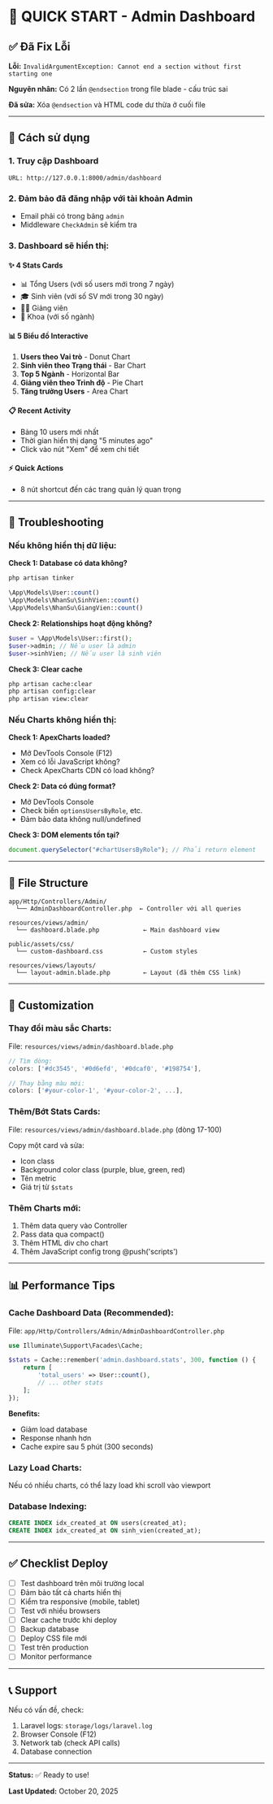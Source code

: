 # 🚀 QUICK START - Admin Dashboard

## ✅ Đã Fix Lỗi

**Lỗi:** `InvalidArgumentException: Cannot end a section without first starting one`

**Nguyên nhân:** Có 2 lần `@endsection` trong file blade - cấu trúc sai

**Đã sửa:** Xóa `@endsection` và HTML code dư thừa ở cuối file

---

## 📖 Cách sử dụng

### 1. Truy cập Dashboard

```
URL: http://127.0.0.1:8000/admin/dashboard
```

### 2. Đảm bảo đã đăng nhập với tài khoản Admin

-   Email phải có trong bảng `admin`
-   Middleware `CheckAdmin` sẽ kiểm tra

### 3. Dashboard sẽ hiển thị:

#### ✨ 4 Stats Cards

-   📊 Tổng Users (với số users mới trong 7 ngày)
-   🎓 Sinh viên (với số SV mới trong 30 ngày)
-   👨‍🏫 Giảng viên
-   🏢 Khoa (với số ngành)

#### 📊 5 Biểu đồ Interactive

1. **Users theo Vai trò** - Donut Chart
2. **Sinh viên theo Trạng thái** - Bar Chart
3. **Top 5 Ngành** - Horizontal Bar
4. **Giảng viên theo Trình độ** - Pie Chart
5. **Tăng trưởng Users** - Area Chart

#### 📋 Recent Activity

-   Bảng 10 users mới nhất
-   Thời gian hiển thị dạng "5 minutes ago"
-   Click vào nút "Xem" để xem chi tiết

#### ⚡ Quick Actions

-   8 nút shortcut đến các trang quản lý quan trọng

---

## 🔧 Troubleshooting

### Nếu không hiển thị dữ liệu:

**Check 1: Database có data không?**

```bash
php artisan tinker
```

```php
\App\Models\User::count()
\App\Models\NhanSu\SinhVien::count()
\App\Models\NhanSu\GiangVien::count()
```

**Check 2: Relationships hoạt động không?**

```php
$user = \App\Models\User::first();
$user->admin; // Nếu user là admin
$user->sinhVien; // Nếu user là sinh viên
```

**Check 3: Clear cache**

```bash
php artisan cache:clear
php artisan config:clear
php artisan view:clear
```

### Nếu Charts không hiển thị:

**Check 1: ApexCharts loaded?**

-   Mở DevTools Console (F12)
-   Xem có lỗi JavaScript không?
-   Check ApexCharts CDN có load không?

**Check 2: Data có đúng format?**

-   Mở DevTools Console
-   Check biến `optionsUsersByRole`, etc.
-   Đảm bảo data không null/undefined

**Check 3: DOM elements tồn tại?**

```javascript
document.querySelector("#chartUsersByRole"); // Phải return element
```

---

## 📁 File Structure

```
app/Http/Controllers/Admin/
  └── AdminDashboardController.php  ← Controller với all queries

resources/views/admin/
  └── dashboard.blade.php            ← Main dashboard view

public/assets/css/
  └── custom-dashboard.css           ← Custom styles

resources/views/layouts/
  └── layout-admin.blade.php         ← Layout (đã thêm CSS link)
```

---

## 🎨 Customization

### Thay đổi màu sắc Charts:

File: `resources/views/admin/dashboard.blade.php`

```javascript
// Tìm dòng:
colors: ['#dc3545', '#0d6efd', '#0dcaf0', '#198754'],

// Thay bằng màu mới:
colors: ['#your-color-1', '#your-color-2', ...],
```

### Thêm/Bớt Stats Cards:

File: `resources/views/admin/dashboard.blade.php` (dòng 17-100)

Copy một card và sửa:

-   Icon class
-   Background color class (purple, blue, green, red)
-   Tên metric
-   Giá trị từ `$stats`

### Thêm Charts mới:

1. Thêm data query vào Controller
2. Pass data qua compact()
3. Thêm HTML div cho chart
4. Thêm JavaScript config trong @push('scripts')

---

## 📊 Performance Tips

### Cache Dashboard Data (Recommended):

File: `app/Http/Controllers/Admin/AdminDashboardController.php`

```php
use Illuminate\Support\Facades\Cache;

$stats = Cache::remember('admin.dashboard.stats', 300, function () {
    return [
        'total_users' => User::count(),
        // ... other stats
    ];
});
```

**Benefits:**

-   Giảm load database
-   Response nhanh hơn
-   Cache expire sau 5 phút (300 seconds)

### Lazy Load Charts:

Nếu có nhiều charts, có thể lazy load khi scroll vào viewport

### Database Indexing:

```sql
CREATE INDEX idx_created_at ON users(created_at);
CREATE INDEX idx_created_at ON sinh_vien(created_at);
```

---

## ✅ Checklist Deploy

-   [ ] Test dashboard trên môi trường local
-   [ ] Đảm bảo tất cả charts hiển thị
-   [ ] Kiểm tra responsive (mobile, tablet)
-   [ ] Test với nhiều browsers
-   [ ] Clear cache trước khi deploy
-   [ ] Backup database
-   [ ] Deploy CSS file mới
-   [ ] Test trên production
-   [ ] Monitor performance

---

## 📞 Support

Nếu có vấn đề, check:

1. Laravel logs: `storage/logs/laravel.log`
2. Browser Console (F12)
3. Network tab (check API calls)
4. Database connection

---

**Status:** ✅ Ready to use!

**Last Updated:** October 20, 2025
